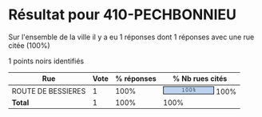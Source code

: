 # Résultat pour 410-PECHBONNIEU

Sur l'ensemble de la ville il y a eu 1 réponses dont 1 réponses avec une rue citée (100%)

1 points noirs identifiés

| Rue | Vote | % réponses | % Nb rues cités|
|-----|------|------------|----------------|
| ROUTE DE BESSIERES | 1 | 100% | <img src="../../img/bar_100.gif" />&nbsp;100%|
| **Total** | 1 | 100% | 100%|
